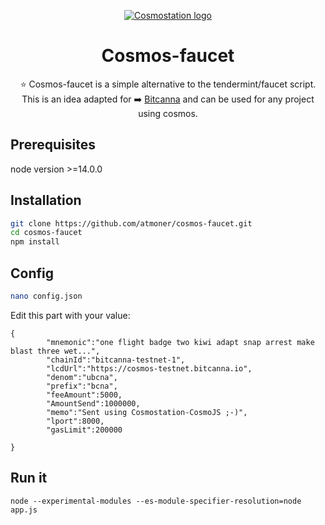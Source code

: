 <p align="center"> 
  <a href="https://www.cosmostation.io" target="_blank" rel="noopener noreferrer"><img src="https://i.imgur.com/TBapjYI.png" alt="Cosmostation logo"></a>
</p>
<h1 align="center">
    Cosmos-faucet
</h1>
 

<p align="center">
⭐ Cosmos-faucet is a simple alternative to the tendermint/faucet script. This is an idea adapted for ➡️ <a href="https://www.bitcanna.io/">Bitcanna</a> and can be used for any project using cosmos.  
  
</p>


## Prerequisites

node version >=14.0.0

## Installation

```sh
git clone https://github.com/atmoner/cosmos-faucet.git
cd cosmos-faucet
npm install
```
## Config
```sh
nano config.json
```
Edit this part with your value:
```
{
        "mnemonic":"one flight badge two kiwi adapt snap arrest make blast three wet...",
        "chainId":"bitcanna-testnet-1", 
        "lcdUrl":"https://cosmos-testnet.bitcanna.io",
        "denom":"ubcna",
        "prefix":"bcna",
        "feeAmount":5000,
        "AmountSend":1000000,
        "memo":"Sent using Cosmostation-CosmoJS ;-)",
        "lport":8000,
        "gasLimit":200000

}
```
## Run it
```
node --experimental-modules --es-module-specifier-resolution=node app.js
```
